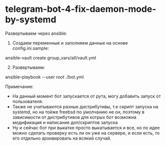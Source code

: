 # telegram-bot-4-fix-daemon-mode-by-systemd

Развертываем через ansible:

1) Создаем переменные и заполняем данные на основе config.ini.sample:

ansible-vault create group_vars/all/vault.yml

2) Развертываем:

ansible-playbook --user root ./bot.yml

Примечание: 
- На данный момент бот запускается от рута, могу добавить запуск от пользователя.
- Также не учитываются разные дистрибутивы, т.е скрипт запуска на systemd, но на тойже freebsd по умолчанию не он, поэтому в зависимости от дистрибутивов для котрых бот возможна модификация и написание доп/скриптов запуска
- Ну и сейчас бот при выкатке просто выкатывается и все, но по идее можно сделать проверку есть ли он уже на сервере, и если есть, то его отдельно архивировать на всякий случай.